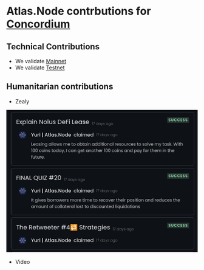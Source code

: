 # Atlas.Node contrbutions for [Concordium](https://concordium.com/)

## Technical Contributions

- We validate [Mainnet](https://explorer.nolus.io/pirin-1/staking/nolusvaloper1wxkayzug62vmy84askp5sh79jnc5kkv8gulwsw)
- We validate [Testnet](https://explorer-rila.nolus.io/rila-1/staking/nolusvaloper144f8fdkdmaxux0zkn6y7dgdwyv9ue0m0d66jhd)


## Humanitarian contributions
- Zealy
  
![Zealy](https://github.com/inso32/Mainnet/blob/main/Nolus/Images/nolus_zealy_1.png)

- Video
